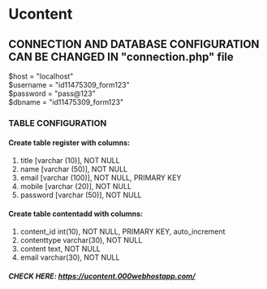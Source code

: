 # Ucontent

## CONNECTION AND DATABASE CONFIGURATION CAN BE CHANGED IN "connection.php" file

$host = "localhost"  
$username = "id11475309_form123"  
$password = "pass@123"  
$dbname = "id11475309_form123"  

### TABLE CONFIGURATION  

#### Create table register with columns:
1. title [varchar (10)], NOT NULL
2. name  [varchar (50)], NOT NULL
3. email [varchar (100)], NOT NULL, PRIMARY KEY
4. mobile [varchar (20)], NOT NULL
5. password [varchar (50)], NOT NULL

#### Create table contentadd with columns:
1. content_id int(10), NOT NULL, PRIMARY KEY, auto_increment
2. contenttype varchar(30), NOT NULL
3. content text, NOT NULL
4. email varchar(30), NOT NULL

##### CHECK HERE: https://ucontent.000webhostapp.com/
